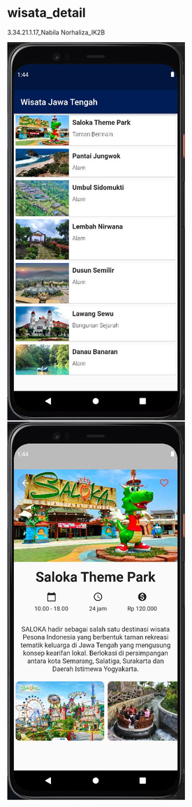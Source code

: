 # wisata_detail

3.34.21.1.17_Nabila Norhaliza_IK2B 

![img 1](screenshot/wisatajawatengah_main.jpg)
![img 1](screenshot/wisatajawatengah_detail.jpg)

